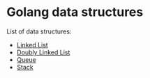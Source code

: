 # Golang data structures

List of data structures:

- [Linked List](https://github.com/zhikiri/data-structs/tree/master/linkedlist)
- [Doubly Linked List](https://github.com/zhikiri/data-structs/tree/master/doublylinkedlist)
- [Queue](https://github.com/zhikiri/data-structs/tree/master/Queue)
- [Stack](https://github.com/zhikiri/data-structs/tree/master/Stack)
